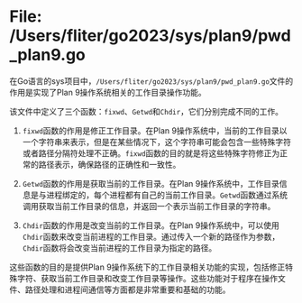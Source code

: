# File: /Users/fliter/go2023/sys/plan9/pwd_plan9.go

在Go语言的sys项目中，`/Users/fliter/go2023/sys/plan9/pwd_plan9.go`文件的作用是实现了Plan 9操作系统相关的工作目录操作功能。

该文件中定义了三个函数：`fixwd`、`Getwd`和`Chdir`，它们分别完成不同的工作。

1. `fixwd`函数的作用是修正工作目录。在Plan 9操作系统中，当前的工作目录以一个字符串来表示，但是在某些情况下，这个字符串可能会包含一些特殊字符或者路径分隔符处理不正确。`fixwd`函数的目的就是将这些特殊字符修正为正常的路径表示，确保路径的正确性和一致性。

2. `Getwd`函数的作用是获取当前的工作目录。在Plan 9操作系统中，工作目录信息是与进程绑定的，每个进程都有自己的当前工作目录。`Getwd`函数通过系统调用获取当前工作目录的信息，并返回一个表示当前工作目录的字符串。

3. `Chdir`函数的作用是改变当前的工作目录。在Plan 9操作系统中，可以使用`Chdir`函数来改变当前进程的工作目录。通过传入一个新的路径作为参数，`Chdir`函数将会改变当前进程的工作目录为指定的路径。

这些函数的目的是提供Plan 9操作系统下的工作目录相关功能的实现，包括修正特殊字符、获取当前工作目录和改变工作目录等操作。这些功能对于程序在操作文件、路径处理和进程间通信等方面都是非常重要和基础的功能。

